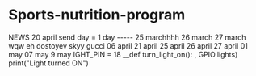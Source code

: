 # Sports-nutrition-program
NEWS
20 april
send day = 1 day 
----- 25 marchhhh 
26 march
27 march 
wqw
eh
dostoyev
skyy 
gucci 
06 april 
21 april
25 april
26 april
27 april
01 may
07 may
9 may
IGHT_PIN = 18 
__def turn_light_on(): 
, GPIO.lights) print("Light turned ON")

